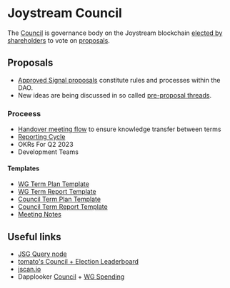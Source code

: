 # Joystream Council

The [Council](https://pioneerapp.xyz/#/council) is governance body on the Joystream blockchain [elected by shareholders](https://pioneerapp.xyz/#/election) to vote on [proposals](https://pioneerapp.xyz/#/proposals/current).

## Proposals

- [Approved Signal proposals](https://www.notion.so/joystream/97fd07b6db8d4ff39aa8a15ea501f865?v=e193bfa27252497ea085a602ff69a912) constitute rules and processes within the DAO.
- New ideas are being discussed in so called [pre-proposal threads](https://pioneerapp.xyz/#/forum/category/8).

### Proceess
- [Handover meeting flow](processes/Handover_Meeting_Flow.md) to ensure knowledge transfer between terms
- [Reporting Cycle](processes/Reporting_Cycle.md)
- OKRs For Q2 2023
- Development Teams

#### Templates
- [WG Term Plan Template](templates/WG_Plan.md)
- [WG Term Report Template](templates/WG_Report.md)
- [Council Term Plan Template](templates/Council_Plan.md)
- [Council Term Report Template](templates/Council_Report.md)
- [Meeting Notes](templates/Meeting_Minutes.md)

## Useful links

- [JSG Query node](https://query.joystream.org/graphql)
- [tomato's Council + Election Leaderboard](https://docs.google.com/spreadsheets/d/1I4Tb0Z4L9Jytra6jqusIYqos6I4pmY7QUyVPGDbsNj0/edit#gid=709381723)
- [jscan.io](https://jscan.io)
- Dapplooker [Council](https://dapplooker.com/dashboard/joystream-council-overall-spending-dashboard-355) + [WG Spending](https://dapplooker.com/dashboard/joystream-working-group-spending-dashboard-356)